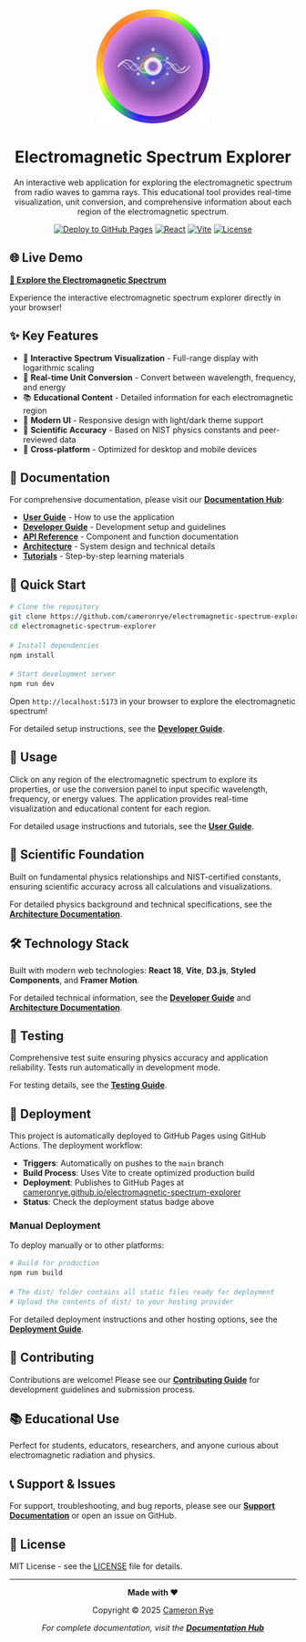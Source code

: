 <div align="center">
  <img src="public/logo.svg" alt="Electromagnetic Spectrum Explorer Logo" width="200" height="200">

  # Electromagnetic Spectrum Explorer

  An interactive web application for exploring the electromagnetic spectrum from radio waves to gamma rays. This educational tool provides real-time visualization, unit conversion, and comprehensive information about each region of the electromagnetic spectrum.

  [![Deploy to GitHub Pages](https://github.com/cameronrye/electromagnetic-spectrum-explorer/actions/workflows/deploy.yml/badge.svg)](https://github.com/cameronrye/electromagnetic-spectrum-explorer/actions/workflows/deploy.yml)
  [![React](https://img.shields.io/badge/React-19-blue)](https://reactjs.org/)
  [![Vite](https://img.shields.io/badge/Vite-Latest-green)](https://vitejs.dev/)
  [![License](https://img.shields.io/badge/License-MIT-yellow)](LICENSE)
</div>

## 🌐 Live Demo

**[🚀 Explore the Electromagnetic Spectrum](https://cameronrye.github.io/electromagnetic-spectrum-explorer/)**

Experience the interactive electromagnetic spectrum explorer directly in your browser!

## ✨ Key Features

- 🌈 **Interactive Spectrum Visualization** - Full-range display with logarithmic scaling
- 🔄 **Real-time Unit Conversion** - Convert between wavelength, frequency, and energy
- 📚 **Educational Content** - Detailed information for each electromagnetic region
- 🎨 **Modern UI** - Responsive design with light/dark theme support
- 🧪 **Scientific Accuracy** - Based on NIST physics constants and peer-reviewed data
- 📱 **Cross-platform** - Optimized for desktop and mobile devices

## 📖 Documentation

For comprehensive documentation, please visit our **[Documentation Hub](docs/README.md)**:

- **[User Guide](docs/user-guide.md)** - How to use the application
- **[Developer Guide](docs/developer-guide.md)** - Development setup and guidelines
- **[API Reference](docs/api-reference.md)** - Component and function documentation
- **[Architecture](docs/architecture.md)** - System design and technical details
- **[Tutorials](docs/tutorials.md)** - Step-by-step learning materials

## 🚀 Quick Start

```bash
# Clone the repository
git clone https://github.com/cameronrye/electromagnetic-spectrum-explorer.git
cd electromagnetic-spectrum-explorer

# Install dependencies
npm install

# Start development server
npm run dev
```

Open `http://localhost:5173` in your browser to explore the electromagnetic spectrum!

For detailed setup instructions, see the **[Developer Guide](docs/developer-guide.md)**.

## 🎯 Usage

Click on any region of the electromagnetic spectrum to explore its properties, or use the conversion panel to input specific wavelength, frequency, or energy values. The application provides real-time visualization and educational content for each region.

For detailed usage instructions and tutorials, see the **[User Guide](docs/user-guide.md)**.

## 🔬 Scientific Foundation

Built on fundamental physics relationships and NIST-certified constants, ensuring scientific accuracy across all calculations and visualizations.

For detailed physics background and technical specifications, see the **[Architecture Documentation](docs/architecture.md)**.

## 🛠️ Technology Stack

Built with modern web technologies: **React 18**, **Vite**, **D3.js**, **Styled Components**, and **Framer Motion**.

For detailed technical information, see the **[Developer Guide](docs/developer-guide.md)** and **[Architecture Documentation](docs/architecture.md)**.

## 🧪 Testing

Comprehensive test suite ensuring physics accuracy and application reliability. Tests run automatically in development mode.

For testing details, see the **[Testing Guide](docs/testing.md)**.

## 🚀 Deployment

This project is automatically deployed to GitHub Pages using GitHub Actions. The deployment workflow:

- **Triggers**: Automatically on pushes to the `main` branch
- **Build Process**: Uses Vite to create optimized production build
- **Deployment**: Publishes to GitHub Pages at [cameronrye.github.io/electromagnetic-spectrum-explorer](https://cameronrye.github.io/electromagnetic-spectrum-explorer/)
- **Status**: Check the deployment status badge above

### Manual Deployment

To deploy manually or to other platforms:

```bash
# Build for production
npm run build

# The dist/ folder contains all static files ready for deployment
# Upload the contents of dist/ to your hosting provider
```

For detailed deployment instructions and other hosting options, see the **[Deployment Guide](docs/deployment.md)**.

## 🤝 Contributing

Contributions are welcome! Please see our **[Contributing Guide](docs/contributing.md)** for development guidelines and submission process.

## 📚 Educational Use

Perfect for students, educators, researchers, and anyone curious about electromagnetic radiation and physics.

## 📞 Support & Issues

For support, troubleshooting, and bug reports, please see our **[Support Documentation](docs/support/README.md)** or open an issue on GitHub.

## 📄 License

MIT License - see the [LICENSE](LICENSE) file for details.

---

<div align="center">

**Made with ❤️**

Copyright © 2025 [Cameron Rye](https://rye.dev/)

*For complete documentation, visit the **[Documentation Hub](docs/README.md)***

</div>
